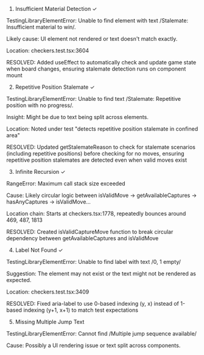 1) Insufficient Material Detection ✓

TestingLibraryElementError: Unable to find element with text /Stalemate: Insufficient material to win/.

Likely cause: UI element not rendered or text doesn't match exactly.

Location: checkers.test.tsx:3604

RESOLVED: Added useEffect to automatically check and update game state when board changes, ensuring stalemate detection runs on component mount

2) Repetitive Position Stalemate ✓

TestingLibraryElementError: Unable to find text /Stalemate: Repetitive position with no progress/.

Insight: Might be due to text being split across elements.

Location: Noted under test "detects repetitive position stalemate in confined area"

RESOLVED: Updated getStalemateReason to check for stalemate scenarios (including repetitive positions) before checking for no moves, ensuring repetitive position stalemates are detected even when valid moves exist

3) Infinite Recursion ✓

RangeError: Maximum call stack size exceeded

Cause: Likely circular logic between isValidMove → getAvailableCaptures → hasAnyCaptures → isValidMove...

Location chain: Starts at checkers.tsx:1778, repeatedly bounces around 469, 487, 1813

RESOLVED: Created isValidCaptureMove function to break circular dependency between getAvailableCaptures and isValidMove

4) Label Not Found ✓

TestingLibraryElementError: Unable to find label with text /0, 1 empty/

Suggestion: The element may not exist or the text might not be rendered as expected.

Location: checkers.test.tsx:3409

RESOLVED: Fixed aria-label to use 0-based indexing (y, x) instead of 1-based indexing (y+1, x+1) to match test expectations

5) Missing Multiple Jump Text

TestingLibraryElementError: Cannot find /Multiple jump sequence available/

Cause: Possibly a UI rendering issue or text split across components.